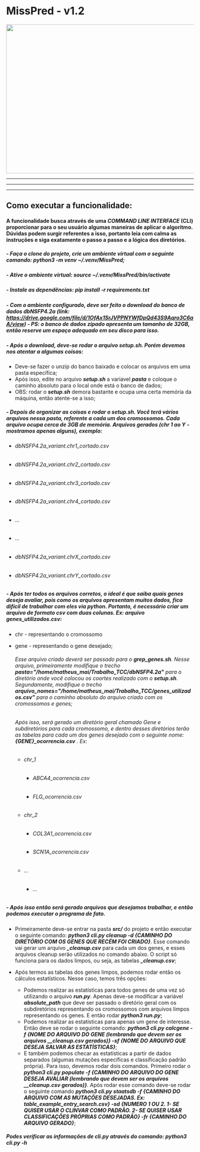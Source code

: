 # MissPred - v1.2


<img src="https://www.thoughtco.com/thmb/ekbqfxW7pRkCaMj_-VxSR3w6lBQ=/1500x0/filters:no_upscale():max_bytes(150000):strip_icc():format(webp)/3-D_DNA-56a09ae45f9b58eba4b20266.jpg" width="700" height="400">

---
***
___

## Como executar a funcionalidade:

#### A funcionalidade busca através de uma ***COMMAND LINE INTERFACE*** (CLI) proporcionar para o seu usuário algumas maneiras de aplicar o algoritmo. Dúvidas podem surgir referentes a isso, portanto leia com calma as instruções e siga exatamente o passo a passo e a lógica dos diretórios.

##### - Faça o clone do projeto, crie um ambiente virtual com o seguinte comando: python3 -m venv ~/.venv/MissPred;
##### - Ative o ambiente virtual: source ~/.venv/MissPred/bin/activate
##### - Instale as dependências: pip install -r requirements.txt

##### - Com o ambiente configurado, deve ser feito o download do banco de dados dbNSFP4.2a (link: https://drive.google.com/file/d/1OfAx1SrJVPPNYWfDpQd43S9Aqro3C6aA/view) - PS: o banco de dados zipado apresenta um tamanho de 32GB, então reserve um espaço adequado em seu disco para isso.

##### - Após o download, deve-se rodar o arquivo ***setup.sh***. Porém devemos nos atentar a algumas coisas:
- Deve-se fazer o unzip do banco baixado e colocar os arquivos em uma pasta específica;
- Após isso, edite no arquivo ***setup.sh*** a variavel ***pasta*** e coloque o caminho absoluto para o local onde está o banco de dados;
- OBS: rodar o ***setup.sh*** demora bastante e ocupa uma certa memória da máquina, então atente-se a isso;

##### - Depois de organizar as coisas e ***rodar o setup.sh***. Você terá vários arquivos nessa pasta, referente a cada um dos cromossomos. Cada arquivo ocupa cerca de **3GB de memória**. Arquivos gerados (chr 1 ao Y - mostramos apenas alguns), exemplo: 
- ###### dbNSFP4.2a_variant.chr1_cortado.csv
- ###### dbNSFP4.2a_variant.chr2_cortado.csv
- ###### dbNSFP4.2a_variant.chr3_cortado.csv
- ###### dbNSFP4.2a_variant.chr4_cortado.csv
- ###### ...
- ###### ...
- ###### dbNSFP4.2a_variant.chrX_cortado.csv
- ###### dbNSFP4.2a_variant.chrY_cortado.csv

##### - Após ter todos os arquivos corretos, o ideal é que saiba quais genes deseja avaliar, pois como os arquivos apresentam muitos dados, fica difícil de trabalhar com eles via python. Portanto, é necessário criar um arquivo de formato csv com duas colunas. Ex: arquivo ***genes_utilizados.csv***:
- chr - representando o cromossomo
- gene - representando o gene desejado;
    ###### Esse arquivo criado deverá ser passado para o ***grep_genes.sh***. Nesse arquivo, primeiramente modifique o trecho **pasta="/home/matheus_mai/Trabalho_TCC/dbNSFP4.2a"** para o diretório onde você colocou os coortes realizado com o ***setup.sh***. Segundamente, modifique o trecho **arquivo_nomes="/home/matheus_mai/Trabalho_TCC/genes_utilizados.csv"** para o caminho absoluto do arquivo criado com os cromossomos e genes;

    ###### Após isso, será gerado um diretório geral chamado Gene e subdiretórios para cada cromossomo, e dentro desses diretórios terão as tabelas para cada um dos genes desejado com o seguinte nome: **{GENE}_ocorrencia.csv** . Ex:
    - ###### chr_1
        - ###### ABCA4_ocorrencia.csv
        - ###### FLG_ocorrencia.csv
    - ###### chr_2
        - ###### COL3A1_ocorrencia.csv
        - ###### SCN1A_ocorrencia.csv
    - ###### ...
        - ###### ...

##### - Após isso então será gerado arquivos que desejamos trabalhar, e então podemos executar o programa de fato.
- Primeiramente deve-se entrar na pasta ***src/*** do projeto e então executar o seguinte comando: ***python3 cli.py cleanup -d {CAMINHO DO DIRETÓRIO COM OS GENES QUE RECÉM FOI CRIADO}***. Esse comando vai gerar um arquivo ***_cleanup.csv*** para cada um dos genes, e esses arquivos cleanup serão utilizados no comando abaixo. O script só funciona para os dados limpos, ou seja, as tabelas ***_cleanup.csv***;

- Após termos as tabelas dos genes limpos, podemos rodar então os cálculos estatísticos. Nesse caso, temos três opções:
    - Podemos realizar as estatísticas para todos genes de uma vez só utilizando o arquivo ***run.py***. Apenas deve-se modificar a variável ***absolute_path*** que deve ser passado o diretório geral com os subdiretórios representando os cromossomos com arquivos limpos representando os genes. E então rodar ***python3 run.py***;
    - Podemos realizar as estatísticas para apenas um gene de interesse. Então deve se rodar o seguinte comando: ***python3 cli.py calcgene -f {NOME DO ARQUIVO DO GENE (lembrando que devem ser os arquivos __cleanup.csv gerados)} -sf {NOME DO ARQUIVO QUE DESEJA SALVAR AS ESTATÍSTICAS}***;
    - E também podemos checar as estatísticas a partir de dados separados (algumas mutações específicas e classificação padrão própria). Para isso, devemos rodar dois comandos. Primeiro rodar o ***python3 cli.py populate -f {CAMINHO DO ARQUIVO DO GENE DESEJA AVALIAR (lembrando que devem ser os arquivos __cleanup.csv gerados)}***. Após rodar esse comando deve-se rodar o seguinte comando ***python3 cli.py staatsdb -f {CAMINHO DO ARQUIVO COM AS MUTAÇÕES DESEJADAS. Ex: table_example_entry_search.csv} -sd {NUMERO 1 OU 2. 1- SE QUISER USAR O CLINVAR COMO PADRÃO. 2- SE QUISER USAR CLASSIFICAÇÕES PRÓPRIAS COMO PADRÃO} -fr {CAMINHO DO ARQUIVO GERADO}***;


##### Podes verificar as informações de cli.py através do comando: ***python3 cli.py -h***